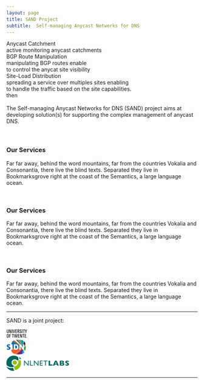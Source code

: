 ```yaml
---
layout: page
title: SAND Project
subtitle:  Self-managing Anycast Networks for DNS
---
```



<div class="wrapper">
  <div class="box a"> Anycast Catchment
    <div class="internal">
	  active monitoring anycast catchments <br> 
    </div>
  </div>

  <div class="box b">BGP Route Manipulation
      <div class="internal">
	  manipulating BGP routes enable <br>
      to control the anycat site visibility <br>
    </div>
  </div>
  
  <div class="box c"> Site-Load Distribution
      <div class="internal">
      spreading a service over multiples sites enabling <br>
	  to handle the traffic based on the site capabilities. <br>
      then
    </div>
  </div>
</div>
<br>
The Self-managing Anycast Networks for DNS (SAND) project aims at
developing solution(s) for supporting the complex management of
anycast DNS.
<br>

<div class="wrapper">
<div class="col-sm-8 col-sm-offset-3">
	<div class="row text-center"><br>
        <div class="col-md-3 col-sm-3">
            <img src="http://placehold.it/150/ffa500/ffffff/?text=Service%201" alt="" class="img-circle img-thumbnail">
            <h3>Our Services</h3>
            <p>Far far away, behind the word mountains, far from the countries Vokalia and Consonantia, there live the blind texts.
            Separated they live in Bookmarksgrove right at the coast of the Semantics, a large language ocean.</p>
        </div>
        <div class="col-md-4 col-sm-4">
            <img src="http://placehold.it/150/ffa500/ffffff/?text=Service%202" alt="" class="img-circle img-thumbnail">
            <h3>Our Services</h3>
            <p>Far far away, behind the word mountains, far from the countries Vokalia and Consonantia, there live the blind texts.
            Separated they live in Bookmarksgrove right at the coast of the Semantics, a large language ocean.</p>
        </div>
        <div class="col-md-4 col-sm-4">
            <img src="http://placehold.it/150/ffa500/ffffff/?text=Service%203" alt="" class="img-circle img-thumbnail">
            <h3>Our Services</h3>
            <p>Far far away, behind the word mountains, far from the countries Vokalia and Consonantia, there live the blind texts.
            Separated they live in Bookmarksgrove right at the coast of the Semantics, a large language ocean.</p>
        </div>
	</div>
</div>
</div>

<hr>
<p>SAND is a joint project:</p>
<div class="wrapper-sponsor">
  <div class="box a">
   <a href="http://www.utwente.nl/"><img src="/img/twente.png"></a>
  </div>
   <div class="box b">
   <a href="http://www.sidn.nl/"><img src="/img/sidn-logo.png"></a>
  </div>
   <div class="box c">
   <a href="https://nlnetlabs.nl/"><img src="/img/nlnetlab.png"></a>
  </div>
</div>
<hr>



